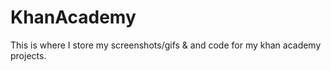 # KhanAcademy
This is where I store my screenshots/gifs &amp; and code for my khan academy projects.
